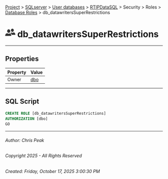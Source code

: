 #### 

[Project](../../../../../../index.md) > [SQLserver](../../../../../index.md) > [User databases](../../../../index.md) > [RTIPDataSQL](../../../index.md) > Security > Roles > [Database Roles](Database_Roles.md) > db_datawritersSuperRestrictions

# ![Database Roles](../../../../../../Images/Role_Database32.png) db_datawritersSuperRestrictions

---

## <a name="#properties"></a>Properties

| Property | Value |
|---|---|
| Owner | [dbo](../../Users/_dbo.md) |


---

## <a name="#sqlscript"></a>SQL Script

```sql
CREATE ROLE [db_datawritersSuperRestrictions]
AUTHORIZATION [dbo]
GO

```


---

###### Author:  Chris Peak

###### Copyright 2025 - All Rights Reserved

###### Created: Friday, October 17, 2025 3:00:30 PM

